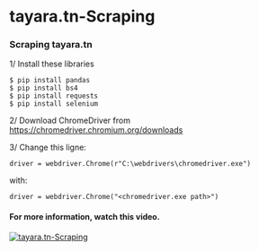 # tayara.tn-Scraping
### Scraping tayara.tn 
1/ Install these libraries
```
$ pip install pandas
$ pip install bs4
$ pip install requests
$ pip install selenium
```
2/ Download ChromeDriver from https://chromedriver.chromium.org/downloads

3/ Change this ligne: 
```
driver = webdriver.Chrome(r"C:\webdrivers\chromedriver.exe")
```
with: 
```
driver = webdriver.Chrome("<chromedriver.exe path>")
```
#### For more information, watch this video.
[![tayara.tn-Scraping](http://img.youtube.com/vi/CmY9btVK3kM/0.jpg)](https://www.youtube.com/watch?v=CmY9btVK3kM "Scraping tayara.tn")
